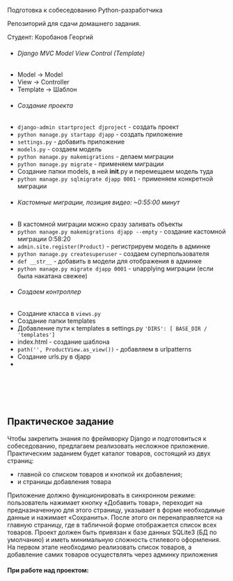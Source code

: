 Подготовка к собеседованию Python-разработчика

Репозиторий для сдачи домашнего задания.

Студент: Коробанов Георгий

* ###### Django MVC Model View Control (Template)
* Model -> Model
* View -> Controller
* Template -> Шаблон
* ###### Создание проекта
* `django-admin startproject djproject` - создать проект
* `python manage.py startapp djapp` - создать приложение
* `settings.py` - добавить приложение
* `models.py` - создаем модель
* `python manage.py makemigrations` - делаем миграции
* `python manage.py migrate` - применяем миграции
* Создание папки models, в ней __init__.py и перемещаем модель туда
* `python manage.py sqlmigrate djapp 0001` - применяем конкретной миграции
* ###### Кастомные миграции, позиция видео: ~0:55:00 минут
* В кастомной миграции можно сразу заливать объекты
* `python manage.py makemigrations djapp --empty` - создание кастомной миграции 0:58:20
* `admin.site.register(Product)` - регистрируем модель в админке
* `python manage.py createsuperuser` - создаем суперпользователя
* `def __str__` - добавить в модели для отображения в админке
* `python manage.py migrate djapp 0001` - unapplying миграции (если была накатана свежее)
* ###### Создаем контроллер
* Создание класса в `views.py`
* Создание папки templates
* Добавление пути к templates в settings.py `'DIRS': [ BASE_DIR / 'templates']`
* index.html - создание шаблона
* `path('', ProductView.as_view())` - добавляем в urlpatterns
* Создание urls.py в djapp
*

<br><br><br><br>

## Практическое задание

Чтобы закрепить знания по фреймворку Django и подготовиться к собеседованию, предлагаем реализовать несложное
приложение. Практическим заданием будет каталог товаров, состоящий из двух страниц:

* главной со списком товаров и кнопкой их добавления;
* и страницы добавления товара

<p>
Приложение должно функционировать в синхронном режиме: пользователь нажимает кнопку «Добавить товар», переходит на предназначенную для этого страницу, указывает в форме необходимые данные и нажимает «Сохранить». После этого он перенаправляется на главную страницу, где в табличной форме отображается список всех товаров. Проект должен быть привязан к базе данных SQLite3 (БД по умолчанию) и иметь минимальную сложность стилевого оформления.
На первом этапе необходимо реализовать список товаров, а добавление самих товаров осуществлять через админку приложения

#### При работе над проектом:

[comment]: <> (1.	Создать виртуальное окружение проекта, под которым установить необходимый инструментарий &#40;файл **requirements.txt**&#41;.)

[comment]: <> (2.	Под виртуальным окружением создать Django-проект и одно приложение, настроить файл **settings.py**, выполнить базовые миграции. Запустить Django-сервер для проверки работоспособности проекта.)

[comment]: <> (3.	В каталоге приложения создать модель, которая должна хранить информацию о поступивших товарах: название, дату поступления, цену, единицу измерения, имя поставщика. Выполнить миграции.)

[comment]: <> (4.	Проверить правильность созданной модели, зарегистрировав ее в админке приложения.)

[comment]: <> (5.	Настроить файл **urls.py** внутреннего каталога проекта. Он должен содержать привязку к url-адресу админки проекта &#40;будет в файле по умолчанию после создания проекта&#41; и привязку к набору шаблонов url-адресов созданного приложения &#40;оператор include&#41;.)

[comment]: <> (6.	Создать и настроить файл привязок **urls.py** для приложения. В этом файле создать к url-адресу главной страницы проекта. Для нее указать функцию-контроллер и название. Функция-контроллер должна отвечать за загрузку списка товаров на главной странице.)

[comment]: <> (7.	В файле views.py каталога проекта реализовать контроллер в формате функций либо ListView. Контроллер должен извлекать все записи из модели с каталогом товаром и передавать переменную со списком товаров в контекст шаблона &#40;html-страница со списком товаров&#41;. )

[comment]: <> (8.	В корне проекта создать директорию templates с базовым шаблоном &#40;**base.html**&#41;. Базовый шаблон будет соответствовать каркасу главной страницы. В нем необходимо реализовать один динамически обновляемый блок — например, {% block content %}{% endblock %}. Он будет содержать таблицу со списком товаров, которая динамически подгружается из шаблона-наследника &#40;html-страница со списком товаров&#41;. В файле base.html необходимо подключить статику и указать ссылку на CSS-файл со стилизацией проекта. Можно воспользоваться файлом bootstrap.min.css &#40;его нужно скачать и поместить в каталог .static/css&#41;.)

[comment]: <> (9.	В каталоге приложения создать директорию templates с шаблоном html-страницы со списком товаров &#40;goods_list.html&#41;. В нем необходимо указать шаблон-родитель base.html, кнопку добавления товара и разметить html-таблицу. Каждая из ее строк &#40;кроме той, что с заголовками&#41; должна формироваться при переборе содержимого переменной со списком товаров — мы ее предварительно передали в контекст данного шаблона из соответствующего контроллера. Для каждого из значений переменной &#40;фактически — это запись базы данных&#41;, полученного в цикле, необходимо обратиться к нужному полю и вывести его в соответствующей ячейке.)
